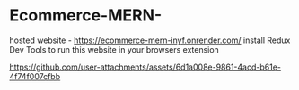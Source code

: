 ﻿# Ecommerce-MERN-
hosted website - https://ecommerce-mern-inyf.onrender.com/
install Redux Dev Tools to run this website in your browsers extension


https://github.com/user-attachments/assets/6d1a008e-9861-4acd-b61e-4f74f007cfbb

